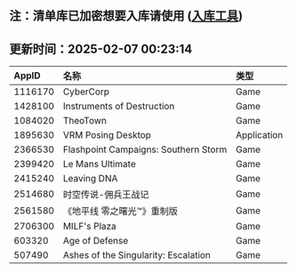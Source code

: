 ## 注：清单库已加密想要入库请使用 ([入库工具](https://github.com/BlankTMing/ManifestAutoUpdate/releases))

## 更新时间：2025-02-07 00:23:14
| AppID | 名称 | 类型  |
| :-------------------- | :----------------------------- | :----------- |
| 1116170 | CyberCorp| Game |
| 1428100 | Instruments of Destruction| Game |
| 1084020 | TheoTown| Game |
| 1895630 | VRM Posing Desktop| Application |
| 2366530 | Flashpoint Campaigns: Southern Storm| Game |
| 2399420 | Le Mans Ultimate| Game |
| 2415240 | Leaving DNA| Game |
| 2514680 | 时空传说-佣兵王战记| Game |
| 2561580 | 《地平线 零之曙光™》重制版| Game |
| 2706300 | MILF's Plaza| Game |
| 603320 | Age of Defense| Game |
| 507490 | Ashes of the Singularity: Escalation| Game |
